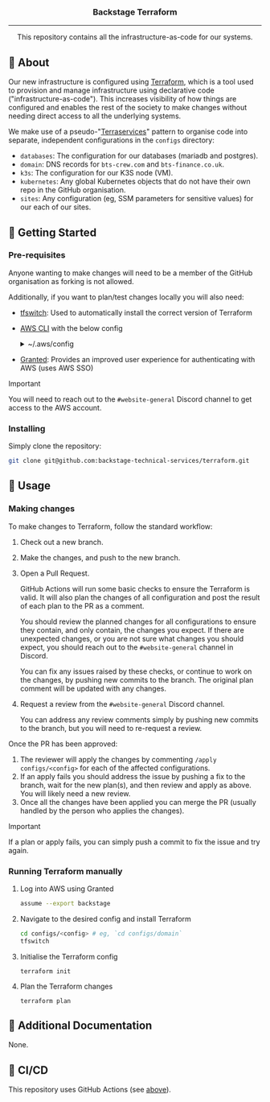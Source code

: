 <div align="center">

### Backstage Terraform

---

This repository contains all the infrastructure-as-code for our systems.

</div>

## 🧐 About

Our new infrastructure is configured using [Terraform][terraform], which is a tool used to provision and manage
infrastructure using declarative code ("infrastructure-as-code"). This increases visibility of how things are configured
and enables the rest of the society to make changes without needing direct access to all the underlying systems.

We make use of a pseudo-"[Terraservices][terraservices]" pattern to organise code into separate, independent
configurations in the `configs` directory:

- `databases`: The configuration for our databases (mariadb and postgres).
- `domain`: DNS records for `bts-crew.com` and `bts-finance.co.uk`.
- `k3s`: The configuration for our K3S node (VM).
- `kubernetes`: Any global Kubernetes objects that do not have their own repo in the GitHub organisation.
- `sites`: Any configuration (eg, SSM parameters for sensitive values) for our each of our sites.

[terraform]: https://www.terraform.io/
[terraservices]: https://www.hashicorp.com/resources/evolving-infrastructure-terraform-opencredo

## 🏁 Getting Started

### Pre-requisites

Anyone wanting to make changes will need to be a member of the GitHub organisation as forking is not allowed.

Additionally, if you want to plan/test changes locally you will also need:

- [tfswitch][tfswitch]: Used to automatically install the correct version of Terraform
- [AWS CLI][aws-cli] with the below config
  <details>
  <summary>~/.aws/config</summary>

  ```
  [profile backstage]
  sso_start_url = https://bnjns.awsapps.com/start
  sso_region = eu-west-1
  sso_registration_scopes = sso:account:access
  sso_account_id = 685624812686
  sso_role_name = BackstageDev
  region = eu-west-1
  ```
  </details>
- [Granted][granted]: Provides an improved user experience for authenticating with AWS (uses AWS SSO)

> [!IMPORTANT]  
> You will need to reach out to the `#website-general` Discord channel to get access to the AWS account.

[tfswitch]: https://tfswitch.warrensbox.com/Install/
[aws-cli]: https://docs.aws.amazon.com/cli/latest/userguide/getting-started-install.html
[granted]: https://docs.commonfate.io/granted/getting-started

### Installing

Simply clone the repository:

```sh
git clone git@github.com:backstage-technical-services/terraform.git
```

## 🎈 Usage

### Making changes

To make changes to Terraform, follow the standard workflow:

1. Check out a new branch.
2. Make the changes, and push to the new branch.
3. Open a Pull Request.

   GitHub Actions will run some basic checks to ensure the Terraform is valid. It will also plan the changes of all
   configuration and post the result of each plan to the PR as a comment.

   You should review the planned changes for all configurations to ensure they contain, and only contain, the changes
   you expect. If there are unexpected changes, or you are not sure what changes you should expect, you should reach out
   to the `#website-general` channel in Discord.

   You can fix any issues raised by these checks, or continue to work on the changes, by pushing new commits to the
   branch. The original plan comment will be updated with any changes.
4. Request a review from the `#website-general` Discord channel.

   You can address any review comments simply by pushing new commits to the branch, but you will need to re-request a
   review.

Once the PR has been approved:

1. The reviewer will apply the changes by commenting `/apply configs/<config>` for each of the affected configurations.
2. If an apply fails you should address the issue by pushing a fix to the branch, wait for the new plan(s), and then
   review and apply as above. You will likely need a new review.
3. Once all the changes have been applied you can merge the PR (usually handled by the person who applies the changes).

> [!IMPORTANT]
> If a plan or apply fails, you can simply push a commit to fix the issue and try again.

### Running Terraform manually

1. Log into AWS using Granted

   ```sh
   assume --export backstage
   ```

2. Navigate to the desired config and install Terraform

   ```sh
   cd configs/<config> # eg, `cd configs/domain`
   tfswitch
   ```

3. Initialise the Terraform config

   ```shell
   terraform init
   ```

4. Plan the Terraform changes

   ```shell
   terraform plan
   ```

## 📝 Additional Documentation

None.

## 🚀 CI/CD

This repository uses GitHub Actions (see [above](#making-changes)).
